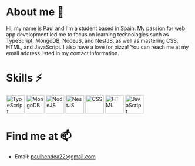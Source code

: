 # About me 🙂

Hi, my name is Paul and I'm a student based in Spain. My passion for web app development led me to focus on learning technologies such as TypeScript, MongoDB, NodeJS, and NestJS, as well as mastering CSS, HTML, and JavaScript. I also have a love for pizza! You can reach me at my email address listed in my contact information.



# Skills ⚡

<img src="https://raw.githubusercontent.com/paulhendea-github-bio/github-bio-assets/main/skill-icons/typescript.svg" alt="TypeScript" width="50px" /> <img src="https://raw.githubusercontent.com/paulhendea-github-bio/github-bio-assets/main/skill-icons/mongodb.svg" alt="MongoDB" width="50px" /> <img src="https://raw.githubusercontent.com/paulhendea-github-bio/github-bio-assets/main/skill-icons/nodejs-dark.svg" alt="NodeJS" width="50px" /> <img src="https://raw.githubusercontent.com/paulhendea-github-bio/github-bio-assets/main/skill-icons/nestjs-dark.svg" alt="NestJS" width="50px" /> <img src="https://raw.githubusercontent.com/paulhendea-github-bio/github-bio-assets/main/skill-icons/css.svg" alt="CSS" width="50px" /> <img src="https://raw.githubusercontent.com/paulhendea-github-bio/github-bio-assets/main/skill-icons/html.svg" alt="HTML" width="50px" /> <img src="https://raw.githubusercontent.com/paulhendea-github-bio/github-bio-assets/main/skill-icons/javascript.svg" alt="JavaScript" width="50px" />



# Find me at 📫

- Email: paulhendea22@gmail.com
